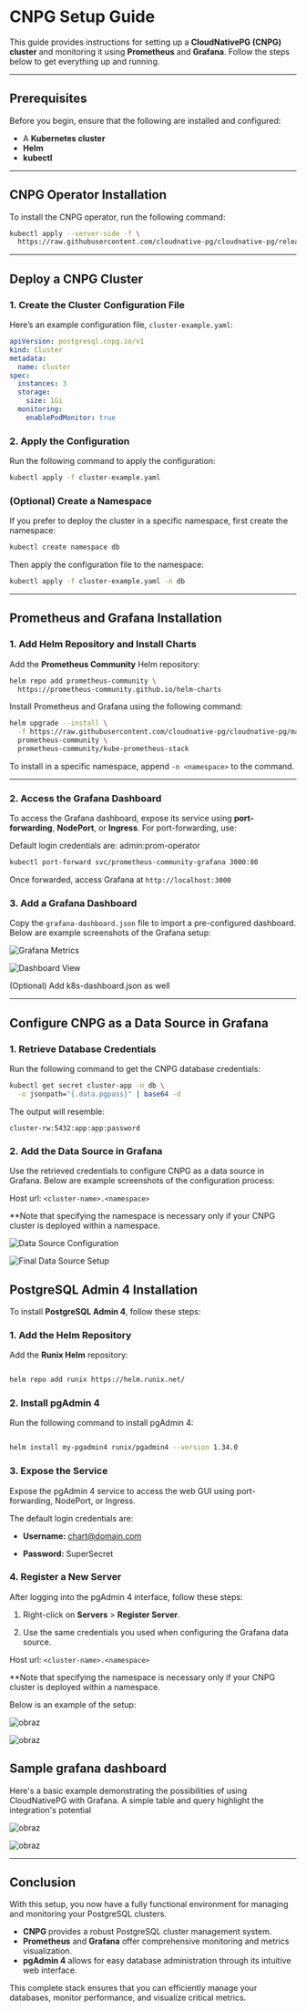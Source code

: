 # CNPG Setup Guide

This guide provides instructions for setting up a **CloudNativePG (CNPG) cluster** and monitoring it using **Prometheus** and **Grafana**. Follow the steps below to get everything up and running.

---

## Prerequisites

Before you begin, ensure that the following are installed and configured:

- A **Kubernetes cluster**
- **Helm**
- **kubectl**

---

## CNPG Operator Installation

To install the CNPG operator, run the following command:

```sh
kubectl apply --server-side -f \
  https://raw.githubusercontent.com/cloudnative-pg/cloudnative-pg/release-1.25/releases/cnpg-1.25.0.yaml
```

---

## Deploy a CNPG Cluster

### 1. Create the Cluster Configuration File

Here’s an example configuration file, `cluster-example.yaml`:

```yaml
apiVersion: postgresql.cnpg.io/v1
kind: Cluster
metadata:
  name: cluster
spec:
  instances: 3
  storage:
    size: 1Gi
  monitoring:
    enablePodMonitor: true
```

### 2. Apply the Configuration

Run the following command to apply the configuration:

```sh
kubectl apply -f cluster-example.yaml
```

### (Optional) Create a Namespace

If you prefer to deploy the cluster in a specific namespace, first create the namespace:

```sh
kubectl create namespace db
```

Then apply the configuration file to the namespace:

```sh
kubectl apply -f cluster-example.yaml -n db
```

---

## Prometheus and Grafana Installation

### 1. Add Helm Repository and Install Charts

Add the **Prometheus Community** Helm repository:

```sh
helm repo add prometheus-community \
  https://prometheus-community.github.io/helm-charts
```

Install Prometheus and Grafana using the following command:

```sh
helm upgrade --install \
  -f https://raw.githubusercontent.com/cloudnative-pg/cloudnative-pg/main/docs/src/samples/monitoring/kube-stack-config.yaml \
  prometheus-community \
  prometheus-community/kube-prometheus-stack
```

To install in a specific namespace, append `-n <namespace>` to the command.

---

### 2. Access the Grafana Dashboard

To access the Grafana dashboard, expose its service using **port-forwarding**, **NodePort**, or **Ingress**. For port-forwarding, use:

Default login credentials are: admin:prom-operator

```sh
kubectl port-forward svc/prometheus-community-grafana 3000:80
```

Once forwarded, access Grafana at `http://localhost:3000`

### 3. Add a Grafana Dashboard

Copy the `grafana-dashboard.json` file to import a pre-configured dashboard. Below are example screenshots of the Grafana setup:

![Grafana Metrics](https://github.com/user-attachments/assets/a8e21b8b-adcc-41bd-8f16-44183790da9d)

![Dashboard View](https://github.com/user-attachments/assets/164878f1-d739-4510-b06e-b337d810bbdf)

(Optional) Add k8s-dashboard.json as well

---

## Configure CNPG as a Data Source in Grafana

### 1. Retrieve Database Credentials

Run the following command to get the CNPG database credentials:

```sh
kubectl get secret cluster-app -n db \
  -o jsonpath="{.data.pgpass}" | base64 -d
```

The output will resemble:

```
cluster-rw:5432:app:app:password
```

### 2. Add the Data Source in Grafana

Use the retrieved credentials to configure CNPG as a data source in Grafana. Below are example screenshots of the configuration process:

Host url: `<cluster-name>.<namespace>`

**Note that specifying the namespace is necessary only if your CNPG cluster is deployed within a namespace.

![Data Source Configuration](https://github.com/user-attachments/assets/214f3a92-b203-4835-8004-d2cff92df231)

![Final Data Source Setup](https://github.com/user-attachments/assets/ce525bee-1405-4b23-9f84-ac0b6dd1cb00)


## PostgreSQL Admin 4 Installation



To install **PostgreSQL Admin 4**, follow these steps:



### 1. Add the Helm Repository



Add the **Runix Helm** repository:



```sh

helm repo add runix https://helm.runix.net/

```



### 2. Install pgAdmin 4



Run the following command to install pgAdmin 4:



```sh

helm install my-pgadmin4 runix/pgadmin4 --version 1.34.0

```



### 3. Expose the Service



Expose the pgAdmin 4 service to access the web GUI using port-forwarding, NodePort, or Ingress.



The default login credentials are:



- **Username:** chart@domain.com  

- **Password:** SuperSecret



### 4. Register a New Server



After logging into the pgAdmin 4 interface, follow these steps:



1. Right-click on **Servers** > **Register Server**.

2. Use the same credentials you used when configuring the Grafana data source.

Host url: `<cluster-name>.<namespace>`

**Note that specifying the namespace is necessary only if your CNPG cluster is deployed within a namespace.

Below is an example of the setup:

![obraz](https://github.com/user-attachments/assets/5de6b9a3-d222-4b15-91fe-9d1093b4564b)

![obraz](https://github.com/user-attachments/assets/4a8e6731-3b07-419b-a27f-4c8aaccf1794)


## Sample grafana dashboard

Here's a basic example demonstrating the possibilities of using CloudNativePG with Grafana. A simple table and query highlight the integration's potential

![obraz](https://github.com/user-attachments/assets/9315b5c1-c555-432a-9acb-1dfc252a2bcf)

![obraz](https://github.com/user-attachments/assets/a2c5cdf5-5dee-49f6-b5ea-bded486358a8)





---

## Conclusion

With this setup, you now have a fully functional environment for managing and monitoring your PostgreSQL clusters.  

- **CNPG** provides a robust PostgreSQL cluster management system.  
- **Prometheus** and **Grafana** offer comprehensive monitoring and metrics visualization.  
- **pgAdmin 4** allows for easy database administration through its intuitive web interface.  

This complete stack ensures that you can efficiently manage your databases, monitor performance, and visualize critical metrics.


  
